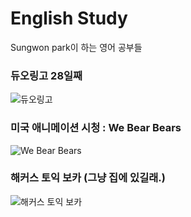 # English Study
Sungwon park이 하는 영어 공부들

### 듀오링고 28일째
![듀오링고](http://techholic.co.kr/wp-content/uploads/2014/05/duolingo_140529_2.jpg)

### 미국 애니메이션 시청 : We Bear Bears 
![We Bear Bears](https://i.ytimg.com/vi/g5goG7HPv58/maxresdefault.jpg)

### 해커스 토익 보카 (그냥 집에 있길래.)
![해커스 토익 보카](http://hackers.gscdn.com/hackers/images/S_Toeic/toeic_info/voca_game/voca_new/img_toeicvoca.png)
